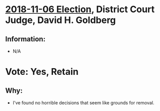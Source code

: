 # [2018-11-06 Election](../README.md), District Court Judge, David H. Goldberg

## Information:

* N/A

# Vote: Yes, Retain

## Why:

* I've found no horrible decisions that seem like grounds for removal.
